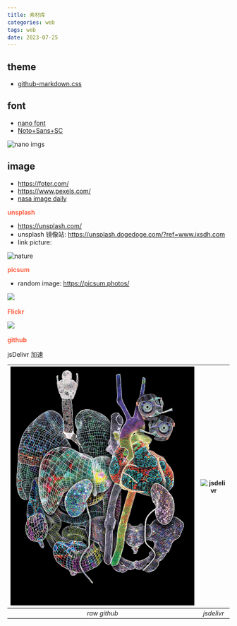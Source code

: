 ```yaml
---
title: 素材库
categories: web
tags: web
date: 2023-07-25
---
```


## theme

- [github-markdown.css](https://github.com/sindresorhus/github-markdown-css/blob/main/github-markdown.css)

## font

- [nano font](https://fonts.google.com/noto/specimen/Noto+Sans+TC/glyphs)
- [Noto+Sans+SC](https://fonts.google.com/noto/specimen/Noto+Sans+SC)

![nano imgs](https://cdn.jsdelivr.net/gh/YeeKal/img_land/blog/07/noto_sans.png)

## image

- https://foter.com/
- https://www.pexels.com/
- [nasa image daily](https://apod.nasa.gov/apod/ap230725.html)

**<font color='Tomato'>unsplash</font>**

- https://unsplash.com/
- unsplash 镜像站: https://unsplash.dogedoge.com/?ref=www.ixsdh.com
- link picture: 

![nature](https://source.unsplash.com/V4RTwPUAyoM)


**<font color='Tomato'>picsum</font>**

- random image: https://picsum.photos/

![](https://picsum.photos/600/400)

**<font color='Tomato'>Flickr</font>**

![](https://live.staticflickr.com/65535/53072309873_2aeb736ecd_o.png)

**<font color='Tomato'>github</font>**

jsDelivr 加速

| ![raw github](https://raw.githubusercontent.com/YeeKal/Doc/master/blog/imgs/070923_Nature_Cover-scaled.jpg) | ![jsdelivr](https://cdn.jsdelivr.net/gh/YeeKal/Doc@master/blog/imgs/070923_Nature_Cover-scaled.jpg) |
|:-----------------------------------------------------------------------------------------------------------:|:---------------------------------------------------------------------------------------------------:|
|                                                *raw github*                                                 |                                             *jsdelivr*                                              |
